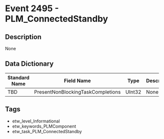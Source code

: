 # Event 2495 - PLM_ConnectedStandby

## Description
None

## Data Dictionary
|Standard Name|Field Name|Type|Description|Sample Value|
|---|---|---|---|---|
|TBD|PresentNonBlockingTaskCompletions|UInt32|None|`None`|

## Tags
* etw_level_Informational
* etw_keywords_PLMComponent
* etw_task_PLM_ConnectedStandby